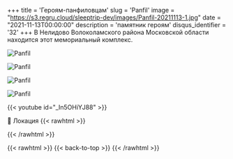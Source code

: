 +++
title = 'Героям-панфиловцам'
slug = 'Panfil'
image = "https://s3.regru.cloud/sleeptrip-dev/images/Panfil-20211113-1.jpg"
date = "2021-11-13T00:00:00"
description = 'памятник героям'
disqus_identifier = '32'
+++
В Нелидово Волоколамского района Московской области находится этот мемориальный комплекс.

![Panfil](https://s3.regru.cloud/sleeptrip-dev/images/Panfil-20211113-2.jpg)

![Panfil](https://s3.regru.cloud/sleeptrip-dev/images/Panfil-20211113-3.jpg)

![Panfil](https://s3.regru.cloud/sleeptrip-dev/images/Panfil-20211113-4.jpg)

![Panfil](https://s3.regru.cloud/sleeptrip-dev/images/Panfil-20211113-5.jpg)

{{< youtube id="_In5OHiYJ88" >}}


📍 Локация
{{< rawhtml >}}
<div class="yandex-map-container">
<script type="text/javascript" charset="utf-8" async src="https://api-maps.yandex.ru/services/constructor/1.0/js/?um=constructor%3Afbbf3b9656cd4a7ad6f1fa6dc016383eddcb0ff61672410e16b1540712d7685d&amp;width=800&amp;height=400&amp;lang=ru_RU&amp;scroll=true"></script>
</div>
{{< /rawhtml >}}

{{< rawhtml >}}
{{< back-to-top >}}
{{< /rawhtml >}}

